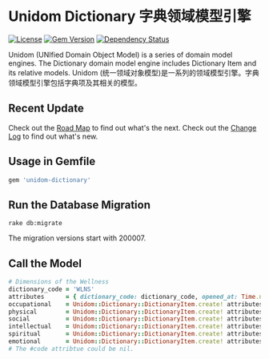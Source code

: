 # Unidom Dictionary 字典领域模型引擎

[![License](https://img.shields.io/badge/license-MIT-green.svg)](http://opensource.org/licenses/MIT)
[![Gem Version](https://badge.fury.io/rb/unidom-dictionary.svg)](https://badge.fury.io/rb/unidom-dictionary)
[![Dependency Status](https://gemnasium.com/badges/github.com/topbitdu/unidom-dictionary.svg)](https://gemnasium.com/github.com/topbitdu/unidom-dictionary)

Unidom (UNIfied Domain Object Model) is a series of domain model engines. The Dictionary domain model engine includes Dictionary Item and its relative models.
Unidom (统一领域对象模型)是一系列的领域模型引擎。字典领域模型引擎包括字典项及其相关的模型。



## Recent Update

Check out the [Road Map](ROADMAP.md) to find out what's the next.
Check out the [Change Log](CHANGELOG.md) to find out what's new.



## Usage in Gemfile

```ruby
gem 'unidom-dictionary'
```



## Run the Database Migration

```shell
rake db:migrate
```
The migration versions start with 200007.



## Call the Model

```ruby
# Dimensions of the Wellness
dictionary_code = 'WLNS'
attributes      = { dictionary_code: dictionary_code, opened_at: Time.now }
occupational    = Unidom::Dictionary::DictionaryItem.create! attributes.merge({ code: 'OCPT', value: 'Occupational' })
physical        = Unidom::Dictionary::DictionaryItem.create! attributes.merge({ code: 'PHSC', value: 'Physical'     })
social          = Unidom::Dictionary::DictionaryItem.create! attributes.merge({ code: 'SOCL', value: 'Social'       })
intellectual    = Unidom::Dictionary::DictionaryItem.create! attributes.merge({ code: 'INTL', value: 'Intellectual' })
spiritual       = Unidom::Dictionary::DictionaryItem.create! attributes.merge({ code: 'SPRT', value: 'Spiritual'    })
emotional       = Unidom::Dictionary::DictionaryItem.create! attributes.merge({ code: 'EMTN', value: 'Emotional'    })
# The #code attribtue could be nil. 
```
